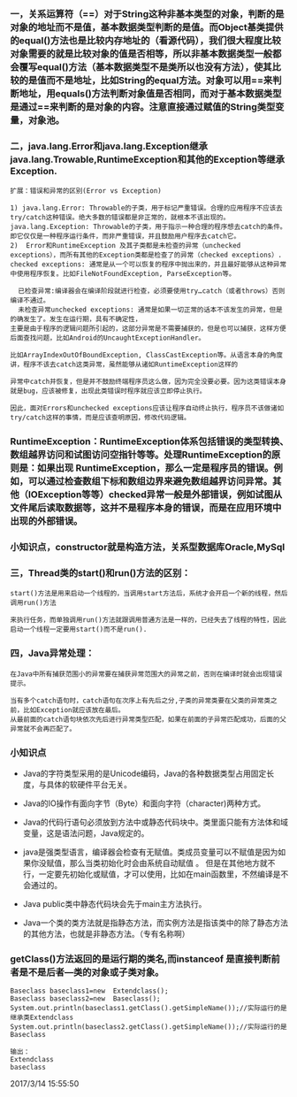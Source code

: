 ### 一，关系运算符（==）对于String这种非基本类型的对象，判断的是对象的地址而不是值，基本数据类型判断的是值。而Object基类提供的equal()方法也是比较内存地址的（看源代码），我们很大程度比较对象需要的就是比较对象的值是否相等，所以非基本数据类型一般都会覆写equal()方法（基本数据类型不是类所以也没有方法），使其比较的是值而不是地址，比如String的equal方法。对象可以用==来判断地址，用equals()方法判断对象值是否相同，而对于基本数据类型是通过==来判断的是对象的内容。注意直接通过赋值的String类型变量，对象池。

### 二，java.lang.Error和java.lang.Exception继承java.lang.Trowable,RuntimeException和其他的Exception等继承Exception.
	扩展：错误和异常的区别(Error vs Exception) 

	1) java.lang.Error: Throwable的子类，用于标记严重错误。合理的应用程序不应该去try/catch这种错误。绝大多数的错误都是非正常的，就根本不该出现的。
	java.lang.Exception: Throwable的子类，用于指示一种合理的程序想去catch的条件。即它仅仅是一种程序运行条件，而非严重错误，并且鼓励用户程序去catch它。
	2)  Error和RuntimeException 及其子类都是未检查的异常（unchecked exceptions），而所有其他的Exception类都是检查了的异常（checked exceptions）.
	checked exceptions: 通常是从一个可以恢复的程序中抛出来的，并且最好能够从这种异常中使用程序恢复。比如FileNotFoundException, ParseException等。

	  已检查异常:编译器会在编译阶段就进行检查，必须要使用try…catch（或者throws）否则编译不通过。
	  未检查异常unchecked exceptions: 通常是如果一切正常的话本不该发生的异常，但是的确发生了。发生在运行期，具有不确定性，
	主要是由于程序的逻辑问题所引起的，这部分异常是不需要捕获的，但是也可以捕获，这样方便后面查找问题，比如Android的UncaughtExceptionHandler。

	比如ArrayIndexOutOfBoundException, ClassCastException等。从语言本身的角度讲，程序不该去catch这类异常，虽然能够从诸如RuntimeException这样的

	异常中catch并恢复，但是并不鼓励终端程序员这么做，因为完全没要必要。因为这类错误本身就是bug，应该被修复，出现此类错误时程序就应该立即停止执行。 

	因此，面对Errors和unchecked exceptions应该让程序自动终止执行，程序员不该做诸如try/catch这样的事情，而是应该查明原因，修改代码逻辑。

### RuntimeException：RuntimeException体系包括错误的类型转换、数组越界访问和试图访问空指针等等。处理RuntimeException的原则是：如果出现 RuntimeException，那么一定是程序员的错误。例如，可以通过检查数组下标和数组边界来避免数组越界访问异常。其他（IOException等等）checked异常一般是外部错误，例如试图从文件尾后读取数据等，这并不是程序本身的错误，而是在应用环境中出现的外部错误。 


### 小知识点，constructor就是构造方法，关系型数据库Oracle,MySql

### 三，Thread类的start()和run()方法的区别：
	start()方法是用来启动一个线程的，当调用start方法后，系统才会开启一个新的线程，然后调用run()方法

	来执行任务，而单独调用run()方法就跟调用普通方法是一样的，已经失去了线程的特性，因此启动一个线程一定要用start()而不是run().


### 四，Java异常处理：
	在Java中所有捕获范围小的异常要在捕获异常范围大的异常之前，否则在编译时就会出现错误提示。
	
	当有多个catch语句时，catch语句在次序上有先后之分,子类的异常类要在父类的异常类之前，比如Exception就应该放在最后。
	从最前面的catch语句块依次先后进行异常类型匹配，如果在前面的子异常匹配成功，后面的父异常就不会再匹配了。


### 小知识点
- Java的字符类型采用的是Unicode编码，Java的各种数据类型占用固定长度，与具体的软硬件平台无关。

- Java的IO操作有面向字节（Byte）和面向字符（character)两种方式。
- Java的代码行语句必须放到方法中或静态代码块中。类里面只能有方法体和域变量，这是语法问题，Java规定的。

- java是强类型语言，编译器会检查有无赋值。类成员变量可以不赋值是因为如果你没赋值，那么当类初始化时会由系统自动赋值 。
 但是在其他地方就不行，一定要先初始化或赋值，才可以使用，比如在main函数里，不然编译是不会通过的。

- Java public类中静态代码块会先于main主方法执行。


- Java一个类的类方法就是指静态方法，而实例方法是指该类中的除了静态方法的其他方法，也就是非静态方法。（专有名称啊）

### getClass()方法返回的是运行期的类名,而instanceof 是直接判断前者是不是后者—类的对象或子类对象。

	Baseclass baseclass1=new  Extendclass();  
   	Baseclass baseclass2=new  Baseclass();  
   	System.out.println(baseclass1.getClass().getSimpleName());//实际运行的是继承类Extendclass   
  	System.out.println(baseclass2.getClass().getSimpleName());//实际运行的是Baseclass   

    输出：
	Extendclass
	baseclass

2017/3/14 15:55:50 